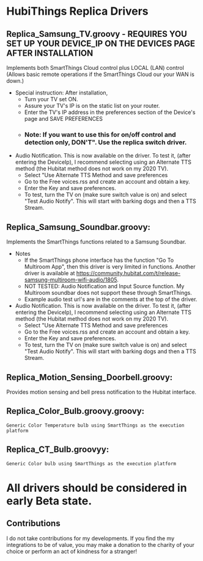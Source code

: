 # HubiThings Replica Drivers

## Replica_Samsung_TV.groovy - REQUIRES YOU SET UP YOUR DEVICE_IP ON THE DEVICES PAGE AFTER INSTALLATION
Implements both SmartThings Cloud control plus LOCAL (LAN) control (Allows basic remote operations if the SmartThings Cloud our your WAN is down.)
* Special instruction:  After installation,
  * Turn your TV set ON.
  * Assure your TV's IP is on the static list on your router.
  * Enter the TV's IP address in the preferences section of the Device's page and SAVE PREFERENCES
  * ### Note: If you want to use this for on/off control and detection only, DON'T".  Use the replica switch driver.
* Audio Notification.  This is now available on the driver.  To test it, (after entering the DeviceIp), I recommend selecting using an Alternate TTS method (the Hubitat method does not work on my 2020 TV).  
  * Select "Use Alternate TTS Method and save preferences
  * Go to the Free voices.rss and create an account and obtain a key.
  * Enter the Key and save preferences.
  * To test, turn the TV on (make sure switch value is on) and select "Test Audio Notify".  This will start with barking dogs and then a TTS Stream.

## Replica_Samsung_Soundbar.groovy:
Implements the SmartThings functions related to a Samsung Soundbar.
* Notes
  * If the SmartThings phone interface has the function "Go To Multiroom App", then this driver is very limited in functions.  Another driver is available at https://community.hubitat.com/t/release-samsung-multiroom-wifi-audio/1805.
  * NOT TESTED: Audio Notification and Input Source function.  My Multiroom soundbar does not support these through SmartThings.
  * Example audio test url's are in the comments at the top of the driver.
* Audio Notification.  This is now available on the driver.  To test it, (after entering the DeviceIp), I recommend selecting using an Alternate TTS method (the Hubitat method does not work on my 2020 TV).  
  * Select "Use Alternate TTS Method and save preferences
  * Go to the Free voices.rss and create an account and obtain a key.
  * Enter the Key and save preferences.
  * To test, turn the TV on (make sure switch value is on) and select "Test Audio Notify".  This will start with barking dogs and then a TTS Stream.

## Replica_Motion_Sensing_Doorbell.groovy: 
Provides motion sensing and bell press notification to the Hubitat interface.


## Replica_Color_Bulb.groovy.groovy: 
    Generic Color Temperature bulb using SmartThings as the execution platform


## Replica_CT_Bulb.groovyy: 
    Generic Color bulb using SmartThings as the execution platform


# All drivers should be considered in early Beta state.  


## Contributions
I do not take contributions for my developments.  If you find the my integrations to be of value, you may make a donation to the charity of your choice or perform an act of kindness for a stranger!
